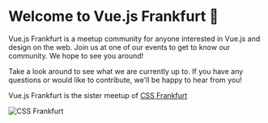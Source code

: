 # Welcome to Vue.js Frankfurt :tada:

Vue.js Frankfurt is a meetup community for anyone interested in Vue.js and design on the web. Join us at one of our events to get to know our community. We hope to see you around!

<!-- TODO: Add Frank the Furt bio -->

Take a look around to see what we are currently up to. If you have any questions or would like to contribute, we'll be happy to hear from you!

<!-- TODO: Add Community Selfie -->

Vue.js Frankfurt is the sister meetup of [CSS Frankfurt](https://meetup.com/cssfrankfurt)

![CSS Frankfurt](/cssfrankfurt.svg)
